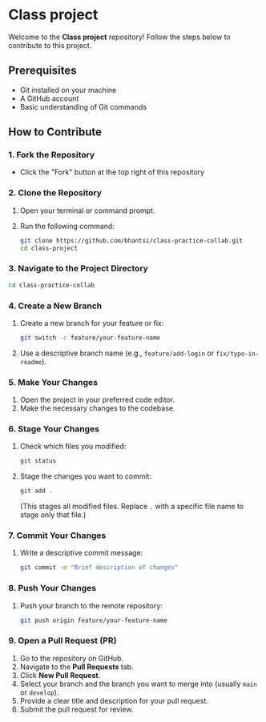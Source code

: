 # **Class project**

Welcome to the **Class project** repository! Follow the steps below to contribute to this project.

## **Prerequisites**
- Git installed on your machine
- A GitHub account
- Basic understanding of Git commands

## **How to Contribute**

### **1. Fork the Repository**
- Click the "Fork" button at the top right of this repository

### **2. Clone the Repository**

1. Open your terminal or command prompt.
2. Run the following command:

   ```bash
   git clone https://github.com/bhantsi/class-practice-collab.git
   cd class-project
   ```

### **3. Navigate to the Project Directory**

   ```bash
   cd class-practice-collab
   ```

### **4. Create a New Branch**

1. Create a new branch for your feature or fix:

   ```bash
   git switch -c feature/your-feature-name
   ```

2. Use a descriptive branch name (e.g., `feature/add-login` or `fix/typo-in-readme`).

### **5. Make Your Changes**

1. Open the project in your preferred code editor.
2. Make the necessary changes to the codebase.

### **6. Stage Your Changes**

1. Check which files you modified:

   ```bash
   git status
   ```

2. Stage the changes you want to commit:

   ```bash
   git add .
   ```

   (This stages all modified files. Replace `.` with a specific file name to stage only that file.)

### **7. Commit Your Changes**

1. Write a descriptive commit message:

   ```bash
   git commit -m "Brief description of changes"
   ```

### **8. Push Your Changes**

1. Push your branch to the remote repository:

   ```bash
   git push origin feature/your-feature-name
   ```

### **9. Open a Pull Request (PR)**

1. Go to the repository on GitHub.
2. Navigate to the **Pull Requests** tab.
3. Click **New Pull Request**.
4. Select your branch and the branch you want to merge into (usually `main` or `develop`).
5. Provide a clear title and description for your pull request.
6. Submit the pull request for review.
